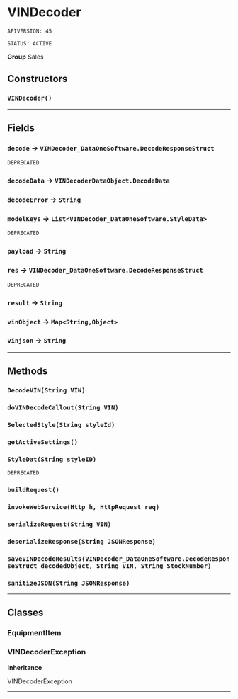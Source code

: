 # VINDecoder

`APIVERSION: 45`

`STATUS: ACTIVE`



**Group** Sales

## Constructors
### `VINDecoder()`
---
## Fields

### `decode` → `VINDecoder_DataOneSoftware.DecodeResponseStruct`

`DEPRECATED` 

### `decodeData` → `VINDecoderDataObject.DecodeData`


### `decodeError` → `String`


### `modelKeys` → `List<VINDecoder_DataOneSoftware.StyleData>`

`DEPRECATED` 

### `payload` → `String`


### `res` → `VINDecoder_DataOneSoftware.DecodeResponseStruct`

`DEPRECATED` 

### `result` → `String`


### `vinObject` → `Map<String,Object>`


### `vinjson` → `String`


---
## Methods
### `DecodeVIN(String VIN)`
### `doVINDecodeCallout(String VIN)`
### `SelectedStyle(String styleId)`
### `getActiveSettings()`
### `StyleDat(String styleID)`

`DEPRECATED`
### `buildRequest()`
### `invokeWebService(Http h, HttpRequest req)`
### `serializeRequest(String VIN)`
### `deserializeResponse(String JSONResponse)`
### `saveVINDecodeResults(VINDecoder_DataOneSoftware.DecodeResponseStruct decodedObject, String VIN, String StockNumber)`
### `sanitizeJSON(String JSONResponse)`
---
## Classes
### EquipmentItem

### VINDecoderException

**Inheritance**

VINDecoderException


---
